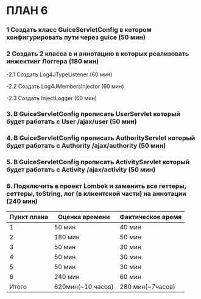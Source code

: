 # ПЛАН 6

### 1 Создать класс  GuiceServletConfig в котором конфигурировать пути через guice (50 мин)

### 2 Создать 2 класса в и аннотацию в которых реализовать инжектинг Логгера (180 мин)

-2.1 Создать Log4JTypeListener (60 мин)

-2.2 Создать Log4JMembersInjector (60 мин)

-2.3 Создать InjectLogger (60 мин)

### 3. В GuiceServletConfig прописать UserServlet который будет работать с User /ajax/user (50 мин)

### 4. В GuiceServletConfig прописать AuthorityServlet который будет работать с Authority /ajax/authority (50 мин)

### 5. В GuiceServletConfig прописать  ActivityServlet который будет работать с Activity /ajax/activity (50 мин)

### 6. Подключить в проект Lombok и заменить все геттеры, сеттеры, toString, лог (в клиентской части) на аннотации (240 мин)

Пункт плана|Оценка времени   |Фактическое время |
-----------| --------------- | ---------------- |
1	         |     50 мин      | 40 мин           |
2          |     180 мин     | 50 мин           |
3          |     50 мин      |  30 мин          |
4          |     50 мин      | 30 мин           |
5	         |     50 мин      | 30 мин           |
6	         |     240 мин     | 60 мин           |
Итого      |620мин(~10 часов)| 280 мин(~7часов) |
